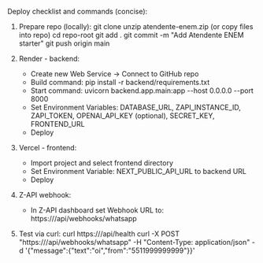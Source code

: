 
Deploy checklist and commands (concise):

1) Prepare repo (locally):
   git clone <your-repo-url>
   unzip atendente-enem.zip (or copy files into repo)
   cd repo-root
   git add .
   git commit -m "Add Atendente ENEM starter"
   git push origin main

2) Render - backend:
   - Create new Web Service -> Connect to GitHub repo
   - Build command: pip install -r backend/requirements.txt
   - Start command: uvicorn backend.app.main:app --host 0.0.0.0 --port 8000
   - Set Environment Variables: DATABASE_URL, ZAPI_INSTANCE_ID, ZAPI_TOKEN, OPENAI_API_KEY (optional), SECRET_KEY, FRONTEND_URL
   - Deploy

3) Vercel - frontend:
   - Import project and select frontend directory
   - Set Environment Variable: NEXT_PUBLIC_API_URL to backend URL
   - Deploy

4) Z-API webhook:
   - In Z-API dashboard set Webhook URL to: https://<your-backend>/api/webhooks/whatsapp

5) Test via curl:
   curl https://<your-backend>/api/health
   curl -X POST "https://<your-backend>/api/webhooks/whatsapp" -H "Content-Type: application/json" -d '{"message":{"text":"oi","from":"5511999999999"}}'
